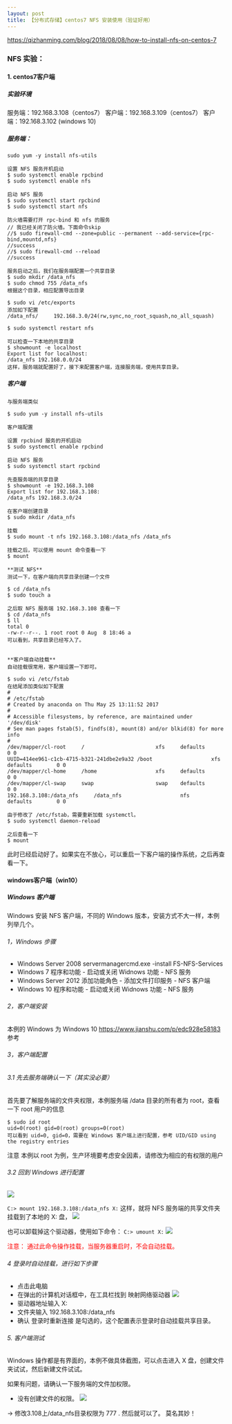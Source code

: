 ```yaml
---
layout: post
title: 【分布式存储】centos7 NFS 安装使用（验证好用）
---
```



https://qizhanming.com/blog/2018/08/08/how-to-install-nfs-on-centos-7
### NFS 实验：
#### 1. centos7客户端
##### 实验环境
服务端：192.168.3.108（centos7）
客户端：192.168.3.109（centos7）
客户端：192.168.3.102 (windows 10)

##### 服务端：
```
sudo yum -y install nfs-utils

设置 NFS 服务开机启动
$ sudo systemctl enable rpcbind
$ sudo systemctl enable nfs

启动 NFS 服务
$ sudo systemctl start rpcbind
$ sudo systemctl start nfs

防火墙需要打开 rpc-bind 和 nfs 的服务
// 我已经关闭了防火墙。下面命令skip
//$ sudo firewall-cmd --zone=public --permanent --add-service={rpc-bind,mountd,nfs}
//success
//$ sudo firewall-cmd --reload
//success

服务启动之后，我们在服务端配置一个共享目录
$ sudo mkdir /data_nfs
$ sudo chmod 755 /data_nfs
根据这个目录，相应配置导出目录

$ sudo vi /etc/exports
添加如下配置
/data_nfs/     192.168.3.0/24(rw,sync,no_root_squash,no_all_squash)

$ sudo systemctl restart nfs

可以检查一下本地的共享目录
$ showmount -e localhost
Export list for localhost:
/data_nfs 192.168.0.0/24
这样，服务端就配置好了，接下来配置客户端，连接服务端，使用共享目录。
```

##### 客户端
```
与服务端类似

$ sudo yum -y install nfs-utils

客户端配置

设置 rpcbind 服务的开机启动
$ sudo systemctl enable rpcbind

启动 NFS 服务
$ sudo systemctl start rpcbind

先查服务端的共享目录
$ showmount -e 192.168.3.108
Export list for 192.168.3.108:
/data_nfs 192.168.3.0/24

在客户端创建目录
$ sudo mkdir /data_nfs

挂载
$ sudo mount -t nfs 192.168.3.108:/data_nfs /data_nfs

挂载之后，可以使用 mount 命令查看一下
$ mount

**测试 NFS**
测试一下，在客户端向共享目录创建一个文件

$ cd /data_nfs
$ sudo touch a

之后取 NFS 服务端 192.168.3.108 查看一下
$ cd /data_nfs
$ ll
total 0
-rw-r--r--. 1 root root 0 Aug  8 18:46 a
可以看到，共享目录已经写入了。


**客户端自动挂载**
自动挂载很常用，客户端设置一下即可。

$ sudo vi /etc/fstab
在结尾添加类似如下配置
#
# /etc/fstab
# Created by anaconda on Thu May 25 13:11:52 2017
#
# Accessible filesystems, by reference, are maintained under '/dev/disk'
# See man pages fstab(5), findfs(8), mount(8) and/or blkid(8) for more info
#
/dev/mapper/cl-root     /                       xfs     defaults        0 0
UUID=414ee961-c1cb-4715-b321-241dbe2e9a32 /boot                   xfs     defaults        0 0
/dev/mapper/cl-home     /home                   xfs     defaults        0 0
/dev/mapper/cl-swap     swap                    swap    defaults        0 0
192.168.3.108:/data_nfs     /data_nfs                   nfs     defaults        0 0

由于修改了 /etc/fstab，需要重新加载 systemctl。
$ sudo systemctl daemon-reload

之后查看一下
$ mount
```

此时已经启动好了。如果实在不放心，可以重启一下客户端的操作系统，之后再查看一下。


#### windows客户端（win10）
##### Windows 客户端
Windows 安装 NFS 客户端，不同的 Windows 版本，安装方式不大一样，本例列举几个。

###### 1，Windows	步骤
* Windows Server 2008	servermanagercmd.exe -install FS-NFS-Services
* Windows 7	程序和功能 - 启动或关闭 Widnows 功能 - NFS 服务
* Windows Server 2012	添加功能角色 - 添加文件打印服务 - NFS 客户端
* Windows 10	程序和功能 - 启动或关闭 Widnows 功能 - NFS 服务

###### 2，客户端安装
本例的 Windows 为 Windows 10
https://www.jianshu.com/p/edc928e58183 参考
###### 3，客户端配置

###### 3.1 先去服务端确认一下（其实没必要）
首先要了解服务端的文件夹权限，本例服务端 /data 目录的所有者为 root，查看一下 root 用户的信息
```
$ sudo id root
uid=0(root) gid=0(root) groups=0(root)
可以看到 uid=0, gid=0，需要在 Windows 客户端上进行配置，参考 UID/GID using the registry entries
```
注意
本例以 root 为例，生产环境要考虑安全因素，请修改为相应的有权限的用户

###### 3.2 回到 Windows 进行配置

 ![](/docs/images/2020-07-08-10-37-25.png)

`C:> mount 192.168.3.108:/data_nfs X:`
这样，就将 NFS 服务端的共享文件夹挂载到了本地的 X: 盘，
 ![](/docs/images/2020-07-08-10-40-35.png)

也可以卸载掉这个驱动器，使用如下命令：
`C:> umount X:`
 ![](/docs/images/2020-07-08-10-41-06.png)


<font color=red> 注意：
通过此命令操作挂载，当服务器重启时，不会自动挂载。</font>

###### 4 登录时自动挂载，进行如下步骤
* 点击此电脑
* 在弹出的计算机对话框中，在工具栏找到 映射网络驱动器
   ![](/docs/images/2020-07-08-10-41-57.png)
* 驱动器地址输入 X:
* 文件夹输入 192.168.3.108:/data_nfs
* 确认 登录时重新连接 是勾选的，这个配置表示登录时自动挂载共享目录。

###### 5. 客户端测试
Windows 操作都是有界面的，本例不做具体截图，可以点击进入 X 盘，创建文件夹试试，然后新建文件试试。

如果有问题，请确认一下服务端的文件加权限。
+ 没有创建文件的权限。
 ![](/docs/images/2020-07-08-10-43-15.png)

→ 修改3.108上/data_nfs目录权限为 777 . 然后就可以了。
  莫名其妙！

  